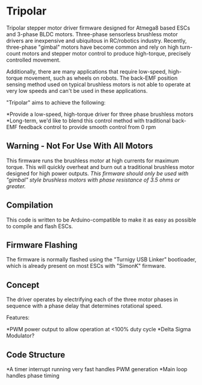 # Tripolar
Tripolar stepper motor driver firmware designed for Atmega8 based ESCs and 3-phase BLDC motors. Three-phase sensorless brushless motor drivers are inexpensive and ubiquitous in RC/robotics industry. Recently, three-phase "gimbal" motors have become common and rely on high turn-count motors and stepper motor control to produce high-torque, precisely controlled movement.

Additionally, there are many applications that require low-speed, high-torque movement, such as wheels on robots. The back-EMF position sensing method used on typical brushless motors is not able to operate at very low speeds and can't be used in these applications.

"Tripolar" aims to achieve the following:

*Provide a low-speed, high-torque driver for three phase brushless motors
*Long-term, we'd like to blend this control method with traditional back-EMF feedback control to provide smooth control from 0 rpm

## Warning - Not For Use With All Motors

This firmware runs the brushless motor at high currents for maximum torque. This will quickly overheat and burn out a traditional brushless motor designed for high power outputs. *This firmware should only be used with "gimbal" style brushless motors with phase resistance of 3.5 ohms or greater.*

## Compilation

This code is written to be Arduino-compatible to make it as easy as possible to compile and flash ESCs.

## Firmware Flashing

The firmware is normally flashed using the "Turnigy USB Linker" bootloader, which is already present on most ESCs with "SimonK" firmware.

## Concept

The driver operates by electrifying each of the three motor phases in sequence with a phase delay that determines rotational speed.

Features:

*PWM power output to allow operation at <100% duty cycle
*Delta Sigma Modulator?

## Code Structure

*A timer interrupt running very fast handles PWM generation
*Main loop handles phase timing